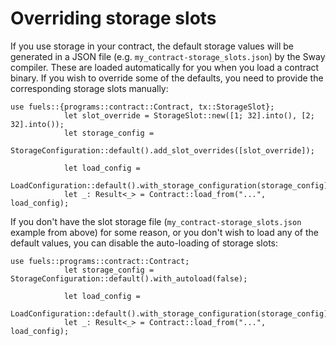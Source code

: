 # Overriding storage slots

If you use storage in your contract, the default storage values will be generated in a JSON file (e.g. `my_contract-storage_slots.json`) by the Sway compiler. These are loaded automatically for you when you load a contract binary. If you wish to override some of the defaults, you need to provide the corresponding storage slots manually:

```rust,ignore
use fuels::{programs::contract::Contract, tx::StorageSlot};
            let slot_override = StorageSlot::new([1; 32].into(), [2; 32].into());
            let storage_config =
                StorageConfiguration::default().add_slot_overrides([slot_override]);

            let load_config =
                LoadConfiguration::default().with_storage_configuration(storage_config);
            let _: Result<_> = Contract::load_from("...", load_config);
```

If you don't have the slot storage file (`my_contract-storage_slots.json` example from above) for some reason, or you don't wish to load any of the default values, you can disable the auto-loading of storage slots:

```rust,ignore
use fuels::programs::contract::Contract;
            let storage_config = StorageConfiguration::default().with_autoload(false);

            let load_config =
                LoadConfiguration::default().with_storage_configuration(storage_config);
            let _: Result<_> = Contract::load_from("...", load_config);
```
